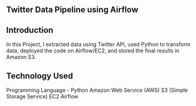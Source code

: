 
## Twitter Data Pipeline using Airflow

## Introduction

In this Project, I extracted data using Twitter API, used Python to transform data, deployed the code on Airflow/EC2, and stored the final results in Amazon S3.

## Technology Used

Programming Language - Python
Amazon Web Service (AWS)
S3 (Simple Storage Service)
EC2
Airflow



